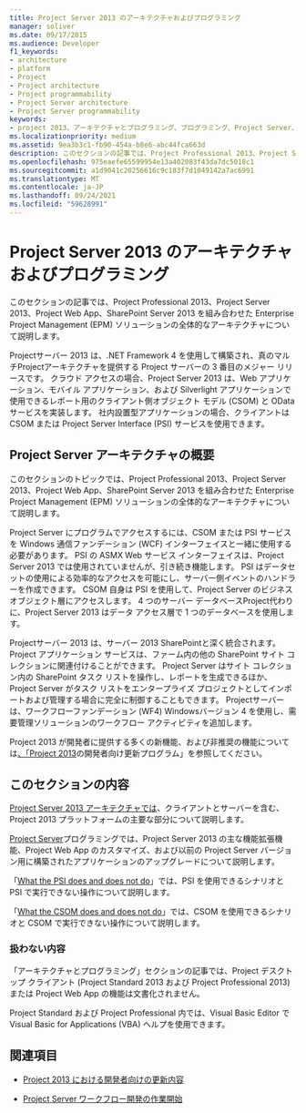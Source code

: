 ```yaml
---
title: Project Server 2013 のアーキテクチャおよびプログラミング
manager: soliver
ms.date: 09/17/2015
ms.audience: Developer
f1_keywords:
- architecture
- platform
- Project
- Project architecture
- Project programmability
- Project Server architecture
- Project Server programmability
keywords:
- project 2013、アーキテクチャとプログラミング、プログラミング、Project Server、Project 2013、EPM、Architecture、および Project Server の利点
ms.localizationpriority: medium
ms.assetid: 9ea3b3c1-fb90-454a-b8e6-abc44fca663d
description: このセクションの記事では、Project Professional 2013、Project Server 2013、Project Web App、SharePoint Server 2013 を組み合わせた Enterprise Project Management (EPM) ソリューションの全体的なアーキテクチャについて説明します。
ms.openlocfilehash: 975eaefe65599954e13a402083f43da7dc5018c1
ms.sourcegitcommit: a1d9041c20256616c9c183f7d1049142a7ac6991
ms.translationtype: MT
ms.contentlocale: ja-JP
ms.lasthandoff: 09/24/2021
ms.locfileid: "59628991"
---
```

# <a name="project-server-2013-architecture-and-programmability"></a>Project Server 2013 のアーキテクチャおよびプログラミング

このセクションの記事では、Project Professional 2013、Project Server 2013、Project Web App、SharePoint Server 2013 を組み合わせた Enterprise Project Management (EPM) ソリューションの全体的なアーキテクチャについて説明します。
  
Projectサーバー 2013 は、.NET Framework 4 を使用して構築され、真のマルチProjectアーキテクチャを提供する Project サーバーの 3 番目のメジャー リリースです。 クラウド アクセスの場合、Project Server 2013 は、Web アプリケーション、モバイル アプリケーション、および Silverlight アプリケーションで使用できるレポート用のクライアント側オブジェクト モデル (CSOM) と OData サービスを実装します。 社内設置型アプリケーションの場合、クライアントは CSOM または Project Server Interface (PSI) サービスを使用できます。 
  
## <a name="introduction-to-project-server-architecture"></a>Project Server アーキテクチャの概要

このセクションのトピックでは、Project Professional 2013、Project Server 2013、Project Web App、SharePoint Server 2013 を組み合わせた Enterprise Project Management (EPM) ソリューションの全体的なアーキテクチャについて説明します。
  
Project Server にプログラムでアクセスするには、CSOM または PSI サービスを Windows 通信ファンデーション (WCF) インターフェイスと一緒に使用する必要があります。 PSI の ASMX Web サービス インターフェイスは、Project Server 2013 では使用されていませんが、引き続き機能します。 PSI はデータセットの使用による効率的なアクセスを可能にし、サーバー側イベントのハンドラーを作成できます。 CSOM 自身は PSI を使用して、Project Server のビジネス オブジェクト層にアクセスします。 4 つのサーバー データベースProject代わりに、Project Server 2013 はデータ アクセス層で 1 つのデータベースを使用します。
  
Projectサーバー 2013 は、サーバー 2013 SharePointと深く統合されます。 Project アプリケーション サービスは、ファーム内の他の SharePoint サイト コレクションに関連付けることができます。 Project Server はサイト コレクション内の SharePoint タスク リストを操作し、レポートを生成できるほか、Project Server がタスク リストをエンタープライズ プロジェクトとしてインポートおよび管理する場合に完全に制御することもできます。 Projectサーバーは、ワークフローファンデーション (WF4) Windowsバージョン 4 を使用し、需要管理ソリューションのワークフロー アクティビティを追加します。
  
Project 2013 が開発者に提供する多くの新機能、および非推奨の機能については[、「Project 2013](updates-for-developers-in-project-2013.md)の開発者向け更新プログラム」を参照してください。
  
## <a name="in-this-section"></a>このセクションの内容

[Project Server 2013 アーキテクチャでは](project-server-2013-architecture.md)、クライアントとサーバーを含む、Project 2013 プラットフォームの主要な部分について説明します。 
  
[Project Server](project-server-programmability.md)プログラミングでは、Project Server 2013 の主な機能拡張機能、Project Web App のカスタマイズ、および以前の Project Server バージョン用に構築されたアプリケーションのアップグレードについて説明します。 
  
「[What the PSI does and does not do](what-the-psi-does-and-does-not-do.md)」では、PSI を使用できるシナリオと PSI で実行できない操作について説明します。 
  
「[What the CSOM does and does not do](what-the-csom-does-and-does-not-do.md)」では、CSOM を使用できるシナリオと CSOM で実行できない操作について説明します。 
  
### <a name="topics-not-covered"></a>扱わない内容

「アーキテクチャとプログラミング」セクションの記事では、Project デスクトップ クライアント (Project Standard 2013 および Project Professional 2013) または Project Web App の機能は文書化されません。 
  
Project Standard および Project Professional 内では、Visual Basic Editor で Visual Basic for Applications (VBA) ヘルプを使用できます。
  
## <a name="see-also"></a>関連項目
<a name="bk_addresources"> </a>

- [Project 2013 における開発者向けの更新内容](updates-for-developers-in-project-2013.md)
    
- [Project Server ワークフロー開発の作業開始](getting-started-developing-project-server-workflows.md)
    

